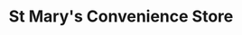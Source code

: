 ---
title: "St Mary's Convenience Store"
url: /brighton/st-marys-convenience-store/
shop: newsagent
---